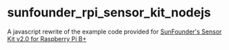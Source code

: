 # sunfounder_rpi_sensor_kit_nodejs
A javascript rewrite of the example code provided for [SunFounder's Sensor Kit v2.0 for Raspberry Pi B+](https://www.sunfounder.com/rpi2-sensorv2.html)
